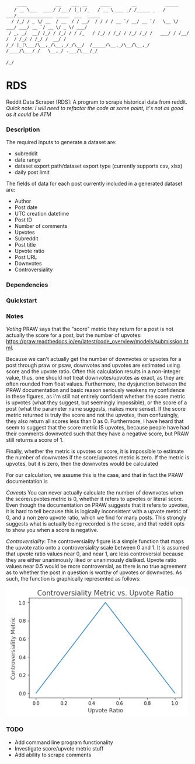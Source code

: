 
        ____           __    ___ __     ____        __           _____                                
       / __ \___  ____/ /___/ (_) /_   / __ \____ _/ /_____ _   / ___/______________ _____  ___  _____
      / /_/ / _ \/ __  / __  / / __/  / / / / __ `/ __/ __ `/   \__ \/ ___/ ___/ __ `/ __ \/ _ \/ ___/
     / _, _/  __/ /_/ / /_/ / / /_   / /_/ / /_/ / /_/ /_/ /   ___/ / /__/ /  / /_/ / /_/ /  __/ /    
    /_/ |_|\___/\__,_/\__,_/_/\__/  /_____/\__,_/\__/\__,_/   /____/\___/_/   \__,_/ .___/\___/_/     
                                                                              /_/                 



# RDS
Reddit Data Scraper [RDS]: A program to scrape historical data from reddit. *Quick note: I will need to refactor the code at some point, it's not as good as it could be ATM*


### Description

The required inputs to generate a dataset are:
- subreddit
- date range
- dataset export path/dataset export type (currently supports csv, xlsx)
- daily post limit


The fields of data for each post currently included in a generated dataset are:

- Author
- Post date
- UTC creation datetime
- Post ID
- Number of comments
- Upvotes
- Subreddit
- Post title
- Upvote ratio
- Post URL
- Downvotes
- Controversiality

### Dependencies

### Quickstart

### Notes
*Voting*
PRAW says that the "score" metric they return for a post is not actually the score for a post, but the number of upvotes: https://praw.readthedocs.io/en/latest/code_overview/models/submission.html.


Because we can't actually get the number of downvotes or upvotes for a post through praw or psaw, downvotes and upvotes are estimated using score and the upvote ratio. Often this calculation results in a non-integer value, thus, one should not treat downvotes/upvotes as exact, as they are often rounded from float values. Furthermore, the dysjunction between the PRAW documentation and basic reason seriously weakens my confidence in these figures, as I'm still not entirely confident whether the score metric is upvotes (what they suggest, but seemingly impossible), or the score of a post (what the parameter name suggests, makes more sense). If the score metric returned is truly the score and not the upvotes, then confusingly, they also return all scores less than 0 as 0. Furthermore, I have heard that seem to suggest that the score metric IS upvotes, because people have had their comments downvoted such that they have a negative score, but PRAW still returns a score of 1.

Finally, whether the metric is upvotes or score, it is impossible to estimate the number of downvotes if the score/upvotes metric is zero. If the metric is upvotes, but it is zero, then the downvotes would be calculated 

For our calculation, we assume this is the case, and that in fact the PRAW documentation is 


*Caveats*
You can never actually calculate the number of downvotes when the score/upvotes metric is 0, whether it refers to upvotes or literal score. Even though the documentation on PRAW suggests that it refers to upvotes, it is hard to tell because this is logically inconsistent with a upvote metric of 0, and a non zero upvote ratio, which we find for many posts. This strongly suggests what is actually being recorded is the score, and that reddit opts to show you when a score is negative.



*Controversiality*: The controversiality figure is a simple function that maps the upvote ratio onto a controversiality scale between 0 and 1. It is assumed that upvote ratio values near 0, and near 1, are less controversial because they are either unanimously liked or unanimously disliked. Upvote ratio values near 0.5 would be more controversial, as there is no true agreement as to whether the post in question is worthy of upvotes or downvotes. As such, the function is graphically represented as follows:

![](images/controversial_metric_func.png)


### TODO

- Add command line program functionality
- Investigate score/upvote metric stuff
- Add ability to scrape comments
